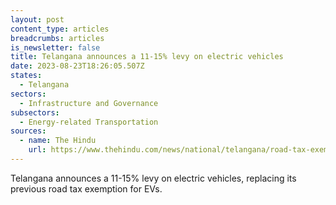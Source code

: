 ```yaml
---
layout: post
content_type: articles
breadcrumbs: articles
is_newsletter: false
title: Telangana announces a 11-15% levy on electric vehicles
date: 2023-08-23T18:26:05.507Z
states:
  - Telangana
sectors:
  - Infrastructure and Governance
subsectors:
  - Energy-related Transportation
sources:
  - name: The Hindu
    url: https://www.thehindu.com/news/national/telangana/road-tax-exemption-for-electric-cars-in-telangana-replaced-with-high-rates/article67212586.ece
---
```

Telangana announces a 11-15% levy on electric vehicles, replacing its previous road tax exemption for EVs.
